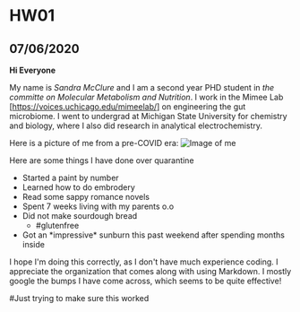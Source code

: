 # HW01
## 07/06/2020
**Hi Everyone**

My name is *Sandra McClure* and I am a second year PHD student in *the committe on Molecular Metabolism and Nutrition*. I work in the Mimee Lab [https://voices.uchicago.edu/mimeelab/] on engineering the gut microbiome. I went to undergrad at Michigan State University for chemistry and biology, where I also did research in analytical electrochemistry. 

Here is a picture of me from a pre-COVID era:
![Image of me](https://voices.uchicago.edu/mimeelab/files/2020/06/Sandra_cropped.jpg)

Here are some things I have done over quarantine
<ul>
  <li>Started a paint by number</li>
  <li>Learned how to do embrodery</li>
  <li>Read some sappy romance novels</li>
  <li>Spent 7 weeks living with my parents o.o</li>
  <li>Did not make sourdough bread
    <ul>
      <li>#glutenfree</li>
    </ul>
  <li>Got an *impressive* sunburn this past weekend after spending months inside</li>
  </li>
</ul>

I hope I'm doing this correctly, as I don't have much experience coding. I appreciate the organization that comes along with using Markdown. I mostly google the bumps I have come across, which seems to be quite effective! 

#Just trying to make sure this worked
